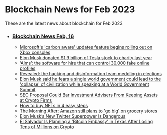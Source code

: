# Blockchain News for Feb 2023
These are the latest news about blockchain for Feb 2023
- ### [Blockchain News Feb, 16](./16)
    - [Microsoft's 'carbon aware' updates feature begins rolling out on Xbox consoles](https://www.engadget.com/microsofts-carbon-aware-updates-feature-begins-rolling-out-on-xbox-consoles-190859165.html) 
    - [Elon Musk donated $1.9 billion of Tesla stock to charity last year](https://www.cnn.com/2023/02/15/investing/elon-musk-charity-donation/index.html) 
    - [‘Aims’: the software for hire that can control 30,000 fake online profiles](https://www.theguardian.com/world/2023/feb/15/aims-software-avatars-team-jorge-disinformation-fake-profiles) 
    - [Revealed: the hacking and disinformation team meddling in elections](https://www.theguardian.com/world/2023/feb/15/revealed-disinformation-team-jorge-claim-meddling-elections-tal-hanan) 
    - [Elon Musk said he fears a single world government could lead to the 'collapse' of civilization while speaking at a World Government Summit](https://www.businessinsider.com/elon-musk-says-world-government-could-civilization-collapse-2023-2) 
    - [SEC Proposal Could Bar Investment Advisers From Keeping Assets at Crypto Firms](https://news.slashdot.org/story/23/02/15/1933242/sec-proposal-could-bar-investment-advisers-from-keeping-assets-at-crypto-firms) 
    - [How to buy NFTs in 4 easy steps](https://www.businessinsider.com/personal-finance/how-to-buy-nfts) 
    - [The Morning After: Amazon still plans to 'go big' on grocery stores](https://www.engadget.com/the-morning-after-amazon-still-plans-to-go-big-on-grocery-stores-121754407.html) 
    - [Elon Musk’s New Twitter Superpower Is Dangerous](https://www.wired.com/story/elon-musks-new-twitter-superpower-is-dangerous/) 
    - [El Salvador Is Planning a 'Bitcoin Embassy' in Texas After Losing Tens of Millions on Crypto](https://gizmodo.com/bitcoin-price-el-salvador-embassy-texas-crypto-crash-1850118217) 
